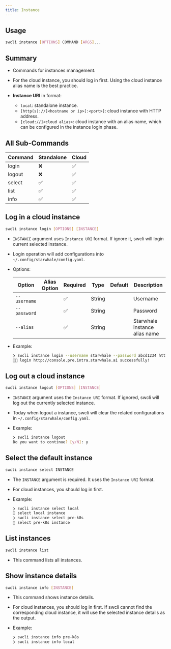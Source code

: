 ```yaml
---
title: Instance
---
```


## Usage

```bash
swcli instance [OPTIONS] COMMAND [ARGS]...
```

## Summary

- Commands for instances management.
- For the cloud instance, you should log in first. Using the cloud instance alias name is the best practice.
- **Instance URI** in format:

  - `local`: standalone instance.
  - `[http(s)://]<hostname or ip>[:<port>]`: cloud instance with HTTP address.
  - `[cloud://]<cloud alias>`: cloud instance with an alias name, which can be configured in the instance login phase.


## All Sub-Commands

  |Command|Standalone|Cloud|
  |-------|----------|-----|
  |login|❌|✅|
  |logout|❌|✅|
  |select|✅|✅|
  |list|✅|✅|
  |info|✅|✅|

## Log in a cloud instance

```bash
swcli instance login [OPTIONS] [INSTANCE]
```

- `INSTANCE` argument uses `Instance URI` format. If ignore it, swcli will login current selected instance.
- Login operation will add configurations into `~/.config/starwhale/config.yaml`.
- Options:

    |Option|Alias Option|Required|Type|Default|Description|
    |------|--------|-------|-----------|-----|-----------|
    |`--username`||✅|String||Username|
    |`--password`||✅|String||Password|
    |`--alias`||✅|String||Starwhale instance alias name|

- Example:

    ```bash
    ❯ swcli instance login --username starwhale --password abcd1234 http://console.pre.intra.starwhale.ai --alias pre-k8s
    👨‍🍳 login http://console.pre.intra.starwhale.ai successfully!
    ```

## Log out a cloud instance

```bash
swcli instance logout [OPTIONS] [INSTANCE]
```

- `INSTANCE` argument uses the `Instance URI` format. If ignored, swcli will log out the currently selected instance.
- Today when logout a instance, swcli will clear the related configurations in `~/.config/starwhale/config.yaml`.
- Example:

    ```bash
    ❯ swcli instance logout
    Do you want to continue? [y/N]: y
    ```

## Select the default instance

```bash
swcli instance select INSTANCE
```

- The `INSTANCE` argument is required. It uses the `Instance URI` format.
- For cloud instances, you should log in first.
- Example:

    ```bash
    ❯ swcli instance select local
    👏 select local instance
    ❯ swcli instance select pre-k8s
    👏 select pre-k8s instance
    ```

## List instances

```bash
swcli instance list
```

- This command lists all instances.

## Show instance details

```bash
swcli instance info [INSTANCE]
```

- This command shows instance details.
- For cloud instances, you should log in first. If swcli cannot find the corresponding cloud instance, it will use the selected instance details as the output.
- Example:

    ```bash
    ❯ swcli instance info pre-k8s
    ❯ swcli instance info local
    ```
